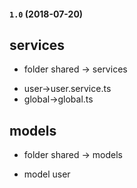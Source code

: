 
#### `1.0` (2018-07-20)

## services
- folder shared -> services 
* user->user.service.ts
* global->global.ts 
## models
- folder shared -> models
* model user